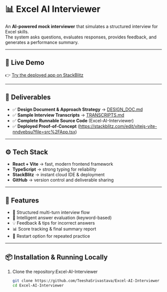 # 📊 Excel AI Interviewer

An **AI-powered mock interviewer** that simulates a structured interview for Excel skills.  
The system asks questions, evaluates responses, provides feedback, and generates a performance summary.  

---

## 🚀 Live Demo
👉 [Try the deployed app on StackBlitz](https://stackblitz.com/edit/vitejs-vite-nndvebsu?file=src%2FApp.tsx)

---

## 📂 Deliverables
- ✅ **Design Document & Approach Strategy** → [DESIGN_DOC.md](./DESIGN_DOC.md)  
- ✅ **Sample Interview Transcripts** → [TRANSCRIPTS.md](./TRANSCRIPTS.md)  
- ✅ **Complete Runnable Source Code** (Excel-AI-Interviewer)  
- ✅ **Deployed Proof-of-Concept** (https://stackblitz.com/edit/vitejs-vite-nndvebsu?file=src%2FApp.tsx)  

---

## ⚙️ Tech Stack
- **React + Vite** → fast, modern frontend framework  
- **TypeScript** → strong typing for reliability  
- **StackBlitz** → instant cloud IDE & deployment  
- **GitHub** → version control and deliverable sharing  

---

## 🧭 Features
- 🤖 Structured multi-turn interview flow  
- 📝 Intelligent answer evaluation (keyword-based)  
- 💡 Feedback & tips for incorrect answers  
- 📊 Score tracking & final summary report  
- 🔄 Restart option for repeated practice  

---

## 📦 Installation & Running Locally

1. Clone the repository:Excel-AI-Interviewer
   ```bash
   git clone https://github.com/TeeshaSrivastava/Excel-AI-Interviewer
   cd Excel-AI-Interviewer
